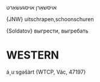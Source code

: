 אויסשאַרן
אויסגעשאַרט

{JNW}
uitschrapen,schoonschuren

{Soldatov}
выгрести, выгребать

WESTERN
========

á˰uˑsgəšàrt {WTCP, Vác, 47197}
